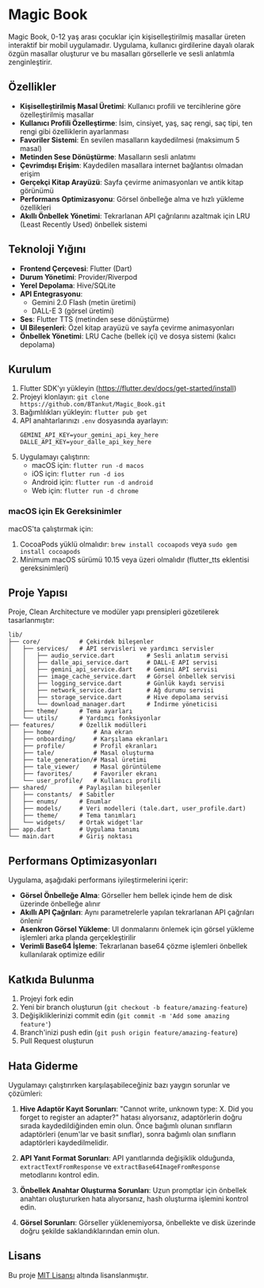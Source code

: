 # Magic Book

Magic Book, 0-12 yaş arası çocuklar için kişiselleştirilmiş masallar üreten interaktif bir mobil uygulamadır. Uygulama, kullanıcı girdilerine dayalı olarak özgün masallar oluşturur ve bu masalları görsellerle ve sesli anlatımla zenginleştirir.

## Özellikler

- **Kişiselleştirilmiş Masal Üretimi**: Kullanıcı profili ve tercihlerine göre özelleştirilmiş masallar
- **Kullanıcı Profili Özelleştirme**: İsim, cinsiyet, yaş, saç rengi, saç tipi, ten rengi gibi özelliklerin ayarlanması
- **Favoriler Sistemi**: En sevilen masalların kaydedilmesi (maksimum 5 masal)
- **Metinden Sese Dönüştürme**: Masalların sesli anlatımı
- **Çevrimdışı Erişim**: Kaydedilen masallara internet bağlantısı olmadan erişim
- **Gerçekçi Kitap Arayüzü**: Sayfa çevirme animasyonları ve antik kitap görünümü
- **Performans Optimizasyonu**: Görsel önbelleğe alma ve hızlı yükleme özellikleri
- **Akıllı Önbellek Yönetimi**: Tekrarlanan API çağrılarını azaltmak için LRU (Least Recently Used) önbellek sistemi

## Teknoloji Yığını

- **Frontend Çerçevesi**: Flutter (Dart)
- **Durum Yönetimi**: Provider/Riverpod
- **Yerel Depolama**: Hive/SQLite
- **API Entegrasyonu**: 
  - Gemini 2.0 Flash (metin üretimi)
  - DALL-E 3 (görsel üretimi)
- **Ses**: Flutter TTS (metinden sese dönüştürme)
- **UI Bileşenleri**: Özel kitap arayüzü ve sayfa çevirme animasyonları
- **Önbellek Yönetimi**: LRU Cache (bellek içi) ve dosya sistemi (kalıcı depolama)

## Kurulum

1. Flutter SDK'yı yükleyin (https://flutter.dev/docs/get-started/install)
2. Projeyi klonlayın: `git clone https://github.com/BTankut/Magic_Book.git`
3. Bağımlılıkları yükleyin: `flutter pub get`
4. API anahtarlarınızı `.env` dosyasında ayarlayın:
   ```
   GEMINI_API_KEY=your_gemini_api_key_here
   DALLE_API_KEY=your_dalle_api_key_here
   ```
5. Uygulamayı çalıştırın: 
   - macOS için: `flutter run -d macos`
   - iOS için: `flutter run -d ios`
   - Android için: `flutter run -d android`
   - Web için: `flutter run -d chrome`

### macOS için Ek Gereksinimler

macOS'ta çalıştırmak için:

1. CocoaPods yüklü olmalıdır: `brew install cocoapods` veya `sudo gem install cocoapods`
2. Minimum macOS sürümü 10.15 veya üzeri olmalıdır (flutter_tts eklentisi gereksinimleri)

## Proje Yapısı

Proje, Clean Architecture ve modüler yapı prensipleri gözetilerek tasarlanmıştır:

```
lib/
├── core/           # Çekirdek bileşenler
│   ├── services/   # API servisleri ve yardımcı servisler
│   │   ├── audio_service.dart         # Sesli anlatım servisi
│   │   ├── dalle_api_service.dart     # DALL-E API servisi
│   │   ├── gemini_api_service.dart    # Gemini API servisi
│   │   ├── image_cache_service.dart   # Görsel önbellek servisi
│   │   ├── logging_service.dart       # Günlük kaydı servisi
│   │   ├── network_service.dart       # Ağ durumu servisi
│   │   ├── storage_service.dart       # Hive depolama servisi
│   │   └── download_manager.dart      # İndirme yöneticisi
│   ├── theme/      # Tema ayarları
│   └── utils/      # Yardımcı fonksiyonlar
├── features/       # Özellik modülleri
│   ├── home/           # Ana ekran
│   ├── onboarding/     # Karşılama ekranları
│   ├── profile/        # Profil ekranları
│   ├── tale/           # Masal oluşturma
│   ├── tale_generation/# Masal üretimi
│   ├── tale_viewer/    # Masal görüntüleme
│   ├── favorites/      # Favoriler ekranı
│   └── user_profile/   # Kullanıcı profili
├── shared/         # Paylaşılan bileşenler
│   ├── constants/  # Sabitler
│   ├── enums/      # Enumlar
│   ├── models/     # Veri modelleri (tale.dart, user_profile.dart)
│   ├── theme/      # Tema tanımları
│   └── widgets/    # Ortak widget'lar
├── app.dart        # Uygulama tanımı
└── main.dart       # Giriş noktası
```

## Performans Optimizasyonları

Uygulama, aşağıdaki performans iyileştirmelerini içerir:

- **Görsel Önbelleğe Alma**: Görseller hem bellek içinde hem de disk üzerinde önbelleğe alınır
- **Akıllı API Çağrıları**: Aynı parametrelerle yapılan tekrarlanan API çağrıları önlenir
- **Asenkron Görsel Yükleme**: UI donmalarını önlemek için görsel yükleme işlemleri arka planda gerçekleştirilir
- **Verimli Base64 İşleme**: Tekrarlanan base64 çözme işlemleri önbellek kullanılarak optimize edilir

## Katkıda Bulunma

1. Projeyi fork edin
2. Yeni bir branch oluşturun (`git checkout -b feature/amazing-feature`)
3. Değişikliklerinizi commit edin (`git commit -m 'Add some amazing feature'`)
4. Branch'inizi push edin (`git push origin feature/amazing-feature`)
5. Pull Request oluşturun

## Hata Giderme

Uygulamayı çalıştırırken karşılaşabileceğiniz bazı yaygın sorunlar ve çözümleri:

1. **Hive Adaptör Kayıt Sorunları**: "Cannot write, unknown type: X. Did you forget to register an adapter?" hatası alıyorsanız, adaptörlerin doğru sırada kaydedildiğinden emin olun. Önce bağımlı olunan sınıfların adaptörleri (enum'lar ve basit sınıflar), sonra bağımlı olan sınıfların adaptörleri kaydedilmelidir.

2. **API Yanıt Format Sorunları**: API yanıtlarında değişiklik olduğunda, `extractTextFromResponse` ve `extractBase64ImageFromResponse` metodlarını kontrol edin.

3. **Önbellek Anahtar Oluşturma Sorunları**: Uzun promptlar için önbellek anahtarı oluştururken hata alıyorsanız, hash oluşturma işlemini kontrol edin.

4. **Görsel Sorunları**: Görseller yüklenemiyorsa, önbellekte ve disk üzerinde doğru şekilde saklandıklarından emin olun.

## Lisans

Bu proje [MIT Lisansı](LICENSE) altında lisanslanmıştır.
